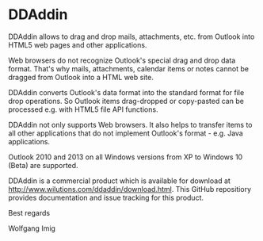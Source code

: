 # DDAddin
DDAddin allows to drag and drop mails, attachments, etc. from Outlook into HTML5 web pages and other applications.

Web browsers do not recognize Outlook's special drag and drop data format. That's why mails, attachments, calendar items or notes cannot be dragged from Outlook into a HTML web site.

DDAddin converts Outlook's data format into the standard format for file drop operations. So Outlook items drag-dropped or copy-pasted can be processed e.g. with HTML5 file API functions.

DDAddin not only supports Web browsers. It also helps to transfer items to all other applications that do not implement Outlook's format - e.g. Java applications.

Outlook 2010 and 2013 on all Windows versions from XP to Windows 10 (Beta) are supported.

DDAddin is a commercial product which is available for download at http://www.wilutions.com/ddaddin/download.html.
This GitHub repositiory provides documentation and issue tracking for this product.

Best regards

Wolfgang Imig
